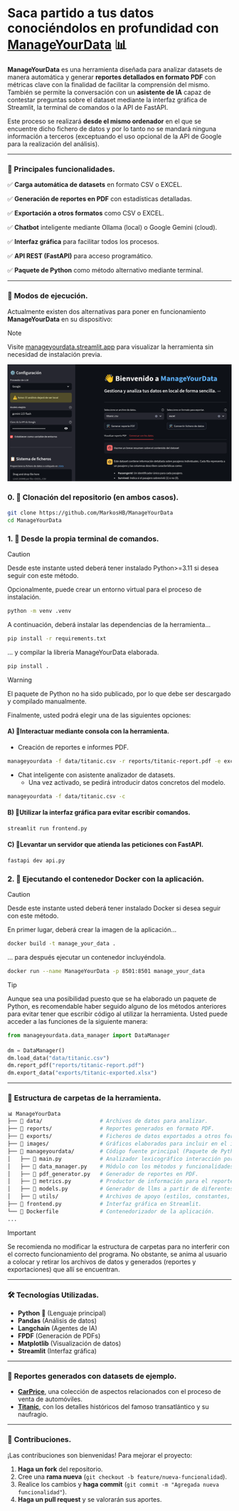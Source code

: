 # Saca partido a tus datos conociéndolos en profundidad con [ManageYourData](https://github.com/MarkosHB/ManageYourData) 📊

**ManageYourData** es una herramienta diseñada para analizar datasets de manera automática y generar **reportes detallados en formato PDF** con métricas clave con la finalidad de facilitar la comprensión del mismo. También se permite la conversación con un **asistente de IA** capaz de contestar preguntas sobre el dataset mediante la interfaz gráfica de Streamlit, la terminal de comandos o la API de FastAPI.

Este proceso se realizará **desde el mismo ordenador** en el que se encuentre dicho fichero de datos y por lo tanto no se mandará ninguna información a terceros (exceptuando el uso opcional de la API de Google para la realización del análisis).

---

### 📌 Principales funcionalidades.

✅ **Carga automática de datasets** en formato CSV o EXCEL.

✅ **Generación de reportes en PDF** con estadísticas detalladas.

✅ **Exportación a otros formatos** como CSV o EXCEL.

✅ **Chatbot** inteligente mediante Ollama (local) o Google Gemini (cloud).

✅ **Interfaz gráfica** para facilitar todos los procesos.

✅ **API REST (FastAPI)** para acceso programático.

✅ **Paquete de Python** como método alternativo mediante terminal.

---

### 🎯 **Modos de ejecución.**
Actualmente existen dos alternativas para poner en funcionamiento **ManageYourData** en su dispositivo:

> [!Note]
> Visite [manageyourdata.streamlit.app](https://manageyourdata.streamlit.app/) para visualizar la herramienta sin necesidad de instalación previa.
> <div align="left">
>    <img src="./images/app_preview.png" alt="ManageYourData Website Preview">
> </div>

### 0. 🔹 Clonación del repositorio (en ambos casos).
```bash
git clone https://github.com/MarkosHB/ManageYourData
cd ManageYourData
```

### 1. 🔹 Desde la propia terminal de comandos.
> [!Caution]
> Desde este instante usted deberá tener instalado Python>=3.11 si desea seguir con este método.

Opcionalmente, puede crear un entorno virtual para el proceso de instalación.
```bash
python -m venv .venv
```
A continuación, deberá instalar las dependencias de la herramienta...
```bash
pip install -r requirements.txt
```
... y compilar la librería ManageYourData elaborada. 
```bash
pip install .
```
> [!Warning]
> El paquete de Python no ha sido publicado, por lo que debe ser descargado y compilado manualmente.

Finalmente, usted podrá elegir una de las siguientes opciones:
#### A) 🔺Interactuar mediante consola con la herramienta.
- Creación de reportes e informes PDF. 
```bash
manageyourdata -f data/titanic.csv -r reports/titanic-report.pdf -e excel
```
- Chat inteligente con asistente analizador de datasets.
    - Una vez activado, se pedirá introducir datos concretos del modelo.
```bash
manageyourdata -f data/titanic.csv -c
```


#### B) 🔺Utilizar la interfaz gráfica para evitar escribir comandos.
```bash
streamlit run frontend.py
```

#### C) 🔺Levantar un servidor que atienda las peticiones con FastAPI.
```bash
fastapi dev api.py
```

### 2. 🔹 Ejecutando el contenedor Docker con la aplicación.
> [!Caution]
> Desde este instante usted deberá tener instalado Docker si desea seguir con este método.

En primer lugar, deberá crear la imagen de la aplicación...
```bash
docker build -t manage_your_data .
```

... para después ejecutar un contenedor incluyéndola.
```bash
docker run --name ManageYourData -p 8501:8501 manage_your_data
```

> [!Tip]
> Aunque sea una posibilidad puesto que se ha elaborado un paquete de Python, es recomendable haber seguido alguno de los métodos anteriores para evitar tener que escribir código al utilizar la herramienta. Usted puede acceder a las funciones de la siguiente manera: 
> ```python
> from manageyourdata.data_manager import DataManager
> 
> dm = DataManager()
> dm.load_data("data/titanic.csv")
> dm.report_pdf("reports/titanic-report.pdf")
> dm.export_data("exports/titanic-exported.xlsx")
> ```

---

### 📂 **Estructura de carpetas de la herramienta.**

```bash
📊 ManageYourData
├── 📁 data/                  # Archivos de datos para analizar.
├── 📁 reports/               # Reportes generados en formato PDF.
├── 📁 exports/               # Ficheros de datos exportados a otros formatos.
├── 📁 images/                # Gráficos elaborados para incluir en el informe.
├── 📁 manageyourdata/        # Código fuente principal (Paquete de Python).
│   ├── 📝 main.py            # Analizador lexicográfico interacción por consola.
│   ├── 📝 data_manager.py    # Módulo con los métodos y funcionalidades.
│   ├── 📝 pdf_generator.py   # Generador de reportes en PDF.
│   ├── 📝 metrics.py         # Productor de información para el reporte.
│   ├── 📝 models.py          # Generador de llms a partir de diferentes proveedores.
│   ├── 📁 utils/             # Archivos de apoyo (estilos, constantes, etc).
├── 📝 frontend.py            # Interfaz gráfica en Streamlit.
└── 📝 Dockerfile             # Contenedorizador de la aplicación.
...
```

> [!Important]
> Se recomienda no modificar la estructura de carpetas para no interferir con el correcto funcionamiento del programa. No obstante, se anima al usuario a colocar y retirar los archivos de datos y generados (reportes y exportaciones) que allí se encuentran.

---

### 🛠 **Tecnologías Utilizadas.**

- **Python** 🐍 (Lenguaje principal)
- **Pandas** (Análisis de datos)
- **Langchain** (Agentes de IA)
- **FPDF** (Generación de PDFs)
- **Matplotlib** (Visualización de datos)
- **Streamlit** (Interfaz gráfica)

---

### 📄 **Reportes generados con datasets de ejemplo.**

-  [**CarPrice**](https://github.com/MarkosHB/ManageYourData/blob/main/reports/carprice-report.pdf), una colección de aspectos relacionados con el proceso de venta de automóviles. 
-  [**Titanic**](https://github.com/MarkosHB/ManageYourData/blob/main/reports/titanic-report.pdf), con los detalles históricos del famoso transatlántico y su naufragio.

---


### 🤝 **Contribuciones.**

¡Las contribuciones son bienvenidas! Para mejorar el proyecto:

1. **Haga un fork** del repositorio.
2. Cree una **rama nueva** (`git checkout -b feature/nueva-funcionalidad`).
3. Realice los cambios y **haga commit** (`git commit -m "Agregada nueva funcionalidad"`).
4. **Haga un pull request** y se valorarán sus aportes.
